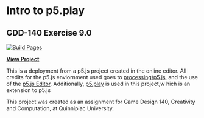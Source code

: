 # Intro to p5.play

## GDD-140 Exercise 9.0

[![Build Pages](https://github.com/LittleTealeaf/GDD-140-Exercise-9.0/actions/workflows/github-pages.yml/badge.svg)](https://github.com/LittleTealeaf/GDD-140-Exercise-9.0/actions/workflows/github-pages.yml)

[**View Project**](https://littletealeaf.github.io/GDD-140-Exercise-9.0/)

This is a deployment from a p5.js project created in the online editor. All credits for the p5.js enviornment used goes to [processing/p5.js](https://github.com/processing/p5.js), and the use of the [p5.js Editor](https://editor.p5js.org/). Additionally, [p5.play](https://github.com/molleindustria/p5.play) is used in this project,w hich is an extension to p5.js

This project was created as an assignment for Game Design 140, Creativity and Computation, at Quinnipiac University.
